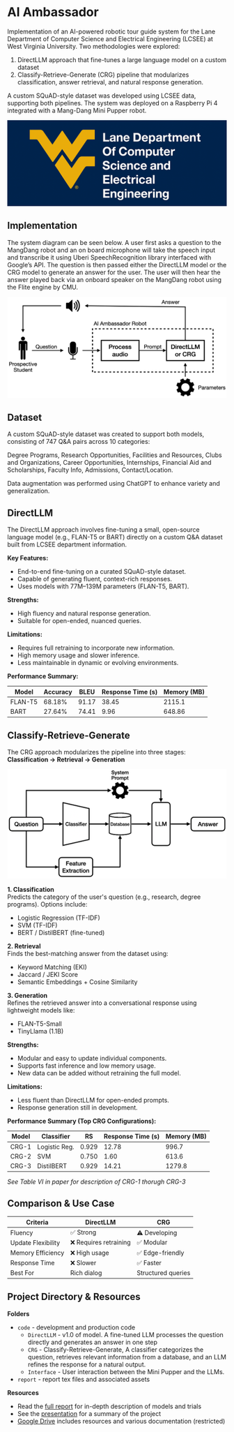 # AI Ambassador
Implementation of an AI-powered robotic tour guide system for the Lane Department
of Computer Science and Electrical Engineering (LCSEE) at West Virginia University. 
Two methodologies were explored: 
1. DirectLLM approach that fine-tunes a large language model on
a custom dataset
2. Classify-Retrieve-Generate (CRG) pipeline that modularizes classification, answer retrieval, and natural response generation. 

A custom SQuAD-style dataset was developed using LCSEE data, supporting both pipelines. The system was deployed on a Raspberry Pi 4 integrated with a Mang-Dang Mini Pupper robot. 

![LCSEE Logo](report/assets/lcsee_logo.png)

## Implementation
The system diagram can be seen below. A user first asks a question to the MangDang robot and an on board microphone will take the speech input and transcribe it using Uberi SpeechRecognition library interfaced with Google’s API. The question is then passed either the DirectLLM model or the CRG model to generate an answer for the user. The user will then hear the answer played back via an onboard speaker on the MangDang robot using the Flite engine by CMU.

![System Diagram](report/assets/system_diagram.png)

## Dataset
A custom SQuAD-style dataset was created to support both models, consisting of 747 Q&A pairs across 10 categories:

Degree Programs,
Research Opportunities,
Facilities and Resources,
Clubs and Organizations,
Career Opportunities,
Internships,
Financial Aid and Scholarships,
Faculty Info,
Admissions,
Contact/Location.

Data augmentation was performed using ChatGPT to enhance variety and generalization.

## DirectLLM
The DirectLLM approach involves fine-tuning a small, open-source language model (e.g., FLAN-T5 or BART) directly on a custom Q&A dataset built from LCSEE department information.

**Key Features:**
- End-to-end fine-tuning on a curated SQuAD-style dataset.
- Capable of generating fluent, context-rich responses.
- Uses models with 77M–139M parameters (FLAN-T5, BART).

**Strengths:**
- High fluency and natural response generation.
- Suitable for open-ended, nuanced queries.

**Limitations:**
- Requires full retraining to incorporate new information.
- High memory usage and slower inference.
- Less maintainable in dynamic or evolving environments.

**Performance Summary:**

| Model   | Accuracy | BLEU  | Response Time (s) | Memory (MB) |
|---------|----------|-------|-------------------|-------------|
| FLAN-T5 | 68.18%   | 91.17 | 38.45             | 2115.1      |
| BART    | 27.64%   | 74.41 | 9.96              | 648.86      |

## Classify-Retrieve-Generate
The CRG approach modularizes the pipeline into three stages:  
**Classification → Retrieval → Generation**

![CRG Pipeline](report/assets/crg_diagram.png)

**1. Classification**  
Predicts the category of the user's question (e.g., research, degree programs). Options include:
- Logistic Regression (TF-IDF)
- SVM (TF-IDF)
- BERT / DistilBERT (fine-tuned)

**2. Retrieval**  
Finds the best-matching answer from the dataset using:
- Keyword Matching (EKI)
- Jaccard / JEKI Score
- Semantic Embeddings + Cosine Similarity

**3. Generation**  
Refines the retrieved answer into a conversational response using lightweight models like:
- FLAN-T5-Small
- TinyLlama (1.1B)

**Strengths:**
- Modular and easy to update individual components.
- Supports fast inference and low memory usage.
- New data can be added without retraining the full model.

**Limitations:**
- Less fluent than DirectLLM for open-ended prompts.
- Response generation still in development.

**Performance Summary (Top CRG Configurations):**

| Model   | Classifier    | RS     | Response Time (s) | Memory (MB) |
|---------|---------------|--------|-------------------|-------------|
| CRG-1   | Logistic Reg. | 0.929  | 12.78             | 996.7       |
| CRG-2   | SVM           | 0.750  | 1.60              | 613.6       |
| CRG-3   | DistilBERT    | 0.929  | 14.21             | 1279.8      |

*See Table VI in paper for description of CRG-1 thorugh CRG-3*

## Comparison & Use Case

| Criteria              | DirectLLM           | CRG                    |
|-----------------------|---------------------|------------------------|
| Fluency               | ✅ Strong           | ⚠️ Developing          |
| Update Flexibility    | ❌ Requires retraining | ✅ Modular          |
| Memory Efficiency     | ❌ High usage       | ✅ Edge-friendly        |
| Response Time         | ❌ Slower           | ✅ Faster               |
| Best For              | Rich dialog         | Structured queries     |

## Project Directory & Resources 
**Folders**
- `code` - development and production code
  - `DirectLLM` - v1.0 of model. A fine-tuned LLM processes the question directly and generates an answer in one step
  - `CRG` - Classify-Retrieve-Generate, A classifier categorizes the question, retrieves relevant information from a database, and an LLM refines the response for a natural output.
  - `Interface` - User interaction between the Mini Pupper and the LLMs.
- `report` - report tex files and associated assets

**Resources** 
- Read the [full report](./report/AI_Ambassador.pdf) for in-depth description of models and trials
- See the [presentation](./report/ai_ambass_aiiot_1571135628_nonum.pdf) for a summary of the project
- [Google Drive](https://drive.google.com/drive/u/0/folders/0ACyJj38rAVkhUk9PVA) includes resources and various documentation (restricted)